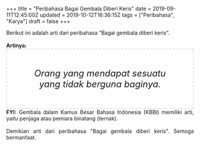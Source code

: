 +++
title = "Peribahasa Bagai Gembala Diberi Keris"
date = 2019-09-11T12:45:00Z
updated = 2019-10-12T16:36:15Z
tags = ["Peribahasa", "Karya"]
draft = false
+++

<div dir="ltr" style="text-align: left;" trbidi="on"><div style="text-align: justify;">Berikut ini adalah arti dari peribahasa “Bagai gembala diberi keris”.</div><br /><div style="text-align: justify;"><b>Artinya:</b></div><div style="border: 2px dashed #ddd; font-size: 24px; height: auto; margin: 0 auto; padding: 50px; text-align: center; width: auto;"><i>Orang yang mendapat sesuatu yang tidak berguna baginya.</i></div><div style="text-align: justify;"><b>FYI:</b> Gembala dalam Kamus Besar Bahasa Indonesia (KBBI) memiliki arti, yaitu penjaga atau pemiara binatang (ternak).<br /><br /></div><div style="text-align: justify;">Demikian arti dari peribahasa "Bagai gembala diberi keris". Semoga bermanfaat.</div></div>
